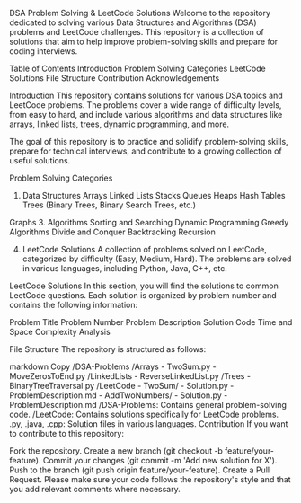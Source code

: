 DSA Problem Solving & LeetCode Solutions
Welcome to the repository dedicated to solving various Data Structures and Algorithms (DSA) problems and LeetCode challenges. This repository is a collection of solutions that aim to help improve problem-solving skills and prepare for coding interviews.

Table of Contents
Introduction
Problem Solving Categories
LeetCode Solutions
File Structure
Contribution
Acknowledgements

Introduction
This repository contains solutions for various DSA topics and LeetCode problems. The problems cover a wide range of difficulty levels, from easy to hard, and include various algorithms and data structures like arrays, linked lists, trees, dynamic programming, and more.

The goal of this repository is to practice and solidify problem-solving skills, prepare for technical interviews, and contribute to a growing collection of useful solutions.

Problem Solving Categories
1. Data Structures
Arrays
Linked Lists
Stacks
Queues
Heaps
Hash Tables
Trees (Binary Trees, Binary Search Trees, etc.)

Graphs
3. Algorithms
Sorting and Searching
Dynamic Programming
Greedy Algorithms
Divide and Conquer
Backtracking
Recursion

4. LeetCode Solutions
A collection of problems solved on LeetCode, categorized by difficulty (Easy, Medium, Hard). The problems are solved in various languages, including Python, Java, C++, etc.

LeetCode Solutions
In this section, you will find the solutions to common LeetCode questions. Each solution is organized by problem number and contains the following information:

Problem Title
Problem Number
Problem Description
Solution Code
Time and Space Complexity Analysis

File Structure
The repository is structured as follows:

markdown
Copy
/DSA-Problems
  /Arrays
    - TwoSum.py
    - MoveZerosToEnd.py
  /LinkedLists
    - ReverseLinkedList.py
  /Trees
    - BinaryTreeTraversal.py
  /LeetCode
    - TwoSum/
      - Solution.py
      - ProblemDescription.md
    - AddTwoNumbers/
      - Solution.py
      - ProblemDescription.md
/DSA-Problems: Contains general problem-solving code.
/LeetCode: Contains solutions specifically for LeetCode problems.
.py, .java, .cpp: Solution files in various languages.
Contribution
If you want to contribute to this repository:

Fork the repository.
Create a new branch (git checkout -b feature/your-feature).
Commit your changes (git commit -m 'Add new solution for X').
Push to the branch (git push origin feature/your-feature).
Create a Pull Request.
Please make sure your code follows the repository's style and that you add relevant comments where necessary.
